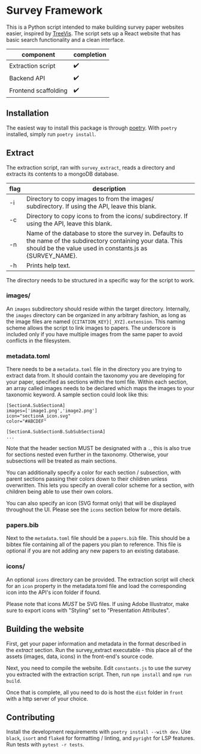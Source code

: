 # Survey Framework
This is a Python script intended to make building survey paper websites easier, inspired by [TreeVis](https://treevis.net). 
The script sets up a React website that has basic search functionality and a clean interface.

| component | completion |
| --------- | ---------- |
| Extraction script | ✔️ |
| Backend API | ✔️   |
| Frontend scaffolding | ✔️ |

## Installation
The easiest way to install this package is through [poetry](https://python-poetry.org/).
With `poetry` installed, simply run `poetry install`.

## Extract 
The extraction script, ran with `survey_extract`, reads a directory and extracts its contents to a mongoDB database.

| flag  | description |
| ----  | ----------- |
| -i    | Directory to copy images to from the images/ subdirectory. If using the API, leave this blank. |
| -c    | Directory to copy icons to from the icons/ subdirectory. If using the API, leave this blank. |
| -n    | Name of the database to store the survey in. Defaults to the name of the subdirectory containing your data. This should be the value used in constants.js as {SURVEY_NAME}.
| -h    | Prints help text. |

The directory needs to be structured in a specific way for the script to work.

### images/
An `images` subdirectory should reside within the target directory. 
Internally, the `images` directory can be organized in any arbitrary fashion, as long as the image files are named `{CITATION_KEY}[_XYZ].extension`.
This naming scheme allows the script to link images to papers. 
The underscore is included only if you have multiple images from the same paper to avoid conflicts in the filesystem.

### metadata.toml
There needs to be a `metadata.toml` file in the directory you are trying to extract data from.
It should contain the taxonomy you are developing for your paper, specified as sections within the toml file.
Within each section, an array called images needs to be declared which maps the images to your taxonomic keyword.
A sample section could look like this:
```
[SectionA.SubSectionA]
images=['image1.png','image2.png']
icon="sectionA_icon.svg"
color="#ABCDEF"

[SectionA.SubSectionB.SubSubSectionA]
...
```
Note that the header section MUST be designated with a `.`, this is also true for sections nested even further in the taxonomy. 
Otherwise, your subsections will be treated as main sections.

You can additionally specify a color for each section / subsection, with parent sections
passing their colors down to their children unless overwritten.
This lets you specify an overall color scheme for a section, with children being able
to use their own colors.

You can also specify an icon (SVG format only) that will be displayed throughout the UI. 
Please see the `icons` section below for more details.

### papers.bib 
Next to the `metadata.toml` file should be a `papers.bib` file. 
This should be a bibtex file containing all of the papers you plan to reference.
This file is optional if you are not adding any new papers to an existing database.

### icons/
An optional `icons` directory can be provided. 
The extraction script will check for an `icon` property in the metadata.toml file
and load the corresponding icon into the API's icon folder if found.

Please note that icons *MUST* be SVG files. 
If using Adobe Illustrator, make sure to export icons with "Styling" set to "Presentation Attributes".

## Building the website 
First, get your paper information and metadata in the format described in the *extract* section.
Run the survey_extract executable - this place all of the assets (images, data, icons) in the front-end's source code. 

Next, you need to compile the website. Edit `constants.js` to use the survey you extracted with the extraction script. Then, run `npm install` and `npm run build`. 

Once that is complete, all you need to do is host the `dist` folder in `front` with a http server of your choice. 

## Contributing
Install the development requirements with `poetry install --with dev`. 
Use `black`, `isort` and `flake8` for formatting / linting, and `pyright` for LSP features.
Run tests with `pytest -r tests`.
